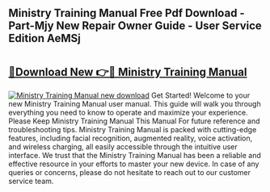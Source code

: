 ## Ministry Training Manual Free Pdf Download - Part-Mjy New Repair Owner Guide - User Service Edition AeMSj

# <h2><a href="http://cf24215.oget.top/?id=Ministry+Training+Manual">🔗Download New 👉🔴 Ministry Training Manual</a></h2>

[![Ministry Training Manual new download](https://i.imgur.com/5g1atiW.png)](http://cf24215.oget.top/?id=Ministry+Training+Manual)
Get Started! Welcome to your new Ministry Training Manual user manual. This guide will walk you through everything you need to know to operate and maximize your experience. Please Keep Ministry Training Manual This Manual For future reference and troubleshooting tips. Ministry Training Manual is packed with cutting-edge features, including facial recognition, augmented reality, voice activation, and wireless charging, all easily accessible through the intuitive user interface. We trust that the Ministry Training Manual has been a reliable and effective resource in your efforts to master your new device. In case of any queries or concerns, please do not hesitate to reach out to our customer service team.

